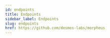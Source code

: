 ```yaml
---
id: endpoints
title: Endpoints
sidebar_label: Endpoints
slug: endpoints
href: https://github.com/desmos-labs/morpheus
---
```

